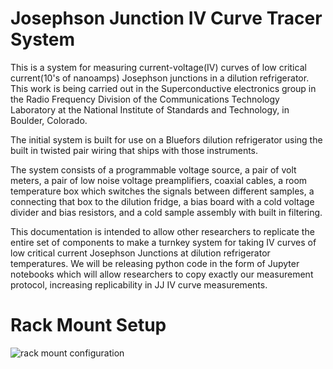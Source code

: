 # Josephson Junction IV Curve Tracer System


This is a system for measuring current-voltage(IV) curves of low critical current(10's of nanoamps) Josephson junctions in a dilution refrigerator.  This work is being carried out in the Superconductive electronics group in the Radio Frequency Division of the Communications Technology Laboratory at the National Institute of Standards and Technology, in Boulder, Colorado.  



The initial system is built for use on a Bluefors dilution refrigerator using the built in twisted pair wiring that ships with those instruments.  

The system consists of a programmable voltage source, a pair of volt meters, a pair of low noise voltage preamplifiers, coaxial cables, a room temperature box which switches the signals between different samples, a connecting that box to the dilution fridge, a bias board with a cold voltage divider and bias resistors, and a cold sample assembly with built in filtering.      

This documentation is intended to allow other researchers to replicate the entire set of components to make a turnkey system for taking IV curves of low critical current Josephson Junctions at dilution refrigerator temperatures.  We will be releasing python code in the form of Jupyter notebooks which will allow researchers to copy exactly our measurement protocol, increasing replicability in JJ IV curve measurements.

# Rack Mount Setup

![rack mount configuration](https://raw.githubusercontent.com/lafefspietz/jjiv/main/images/rackmount-configuration.pn)

![]()  